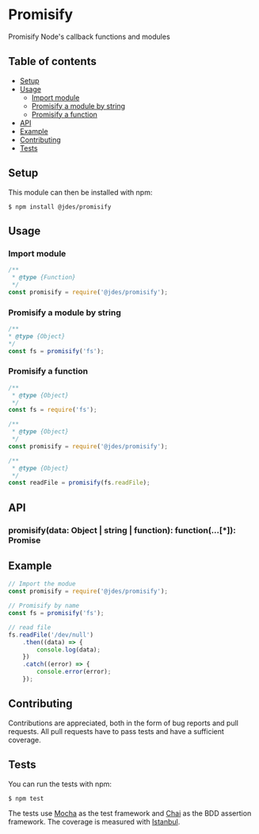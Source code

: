 # Promisify

Promisify Node's callback functions and modules


## Table of contents

* [Setup](#setup)
* [Usage](#usage)
    * [Import module](#import-module)
    * [Promisify a module by string](#promisify-a-module-by-string)
    * [Promisify a function](#promisify-a-function)
* [API](#api)
* [Example](#example)
* [Contributing](#contributing) 
* [Tests](#tests)

## Setup

This module can then be installed with npm:
```shell
$ npm install @jdes/promisify
```

## Usage

### Import module

```javascript
/**
 * @type {Function}
 */
const promisify = require('@jdes/promisify');
```

### Promisify a module by string

```javascript
/**
* @type {Object}
*/
const fs = promisify('fs');
```

### Promisify a function

```javascript
/**
 * @type {Object}
 */
const fs = require('fs');

/**
 * @type {Object}
 */
const promisify = require('@jdes/promisify');

/**
 * @type {Object}
 */
const readFile = promisify(fs.readFile);
```

## API

### promisify(data: Object | string | function): function(...[*]): Promise

## Example

```javascript
// Import the modue
const promisify = require('@jdes/promisify');

// Promisify by name
const fs = promisify('fs');

// read file
fs.readFile('/dev/null')
    .then((data) => {
    	console.log(data);
    })
    .catch((error) => {
    	console.error(error);
    });
```

## Contributing

Contributions are appreciated, both in the form of bug reports and pull requests.
All pull requests have to pass tests and have a sufficient coverage.

## Tests

You can run the tests with npm:
```shell
$ npm test
```


The tests use [Mocha](http://mochajs.org) as the test framework and [Chai](http://http://chaijs.com) as the BDD assertion framework.
The coverage is measured with [Istanbul](https://github.com/gotwarlost/istanbul).